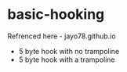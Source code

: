 # basic-hooking

Refrenced here - jayo78.github.io

- 5 byte hook with no trampoline
- 5 byte hook with a trampoline

